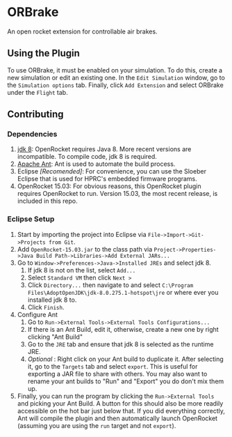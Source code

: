 # ORBrake
An open rocket extension for controllable air brakes.

## Using the Plugin
To use ORBrake, it must be enabled on your simulation.  To do this, create a new simulation or edit an existing one.  In the `Edit Simulation` window, go to the `Simulation options` tab.  Finally, click `Add Extension` and select ORBrake under the `Flight` tab.

## Contributing
### Dependencies
1. [jdk 8](https://adoptopenjdk.net/): OpenRocket requires Java 8.  More recent versions are incompatible.  To compile code, jdk 8 is required.
1. [Apache Ant](https://mkyong.com/ant/how-to-install-apache-ant-on-windows/): Ant is used to automate the build process.
1. Eclipse *[Recomended]*: For convenience, you can use the Sloeber Eclipse that is used for HPRC's embedded firmware programs.   
1. OpenRocket 15.03: For obvious reasons, this OpenRocket plugin requires OpenRocket to run.  Version 15.03, the most recent release, is included in this repo.

### Eclipse Setup
1. Start by importing the project into Eclipse via `File->Import->Git->Projects from Git`.
1. Add `OpenRocket-15.03.jar` to the class path via `Project->Properties->Java Build Path->Libraries->Add External JARs...`
1. Go to `Window->Preferences->Java->Installed JREs` and select jdk 8. 
    1. If jdk 8 is not on the list, select `Add...`
    1. Select `Standard VM` then click `Next >`
    1. Click `Directory...` then navigate to and select `C:\Program Files\AdoptOpenJDK\jdk-8.0.275.1-hotspot\jre` or where ever you installed jdk 8 to.
    1. Click `Finish`.
1. Configure Ant
    1. Go to `Run->External Tools->External Tools Configurations...`
    1. If there is an Ant Build, edit it, otherwise, create a new one by right clicking "Ant Build"
    1. Go to the `JRE` tab and ensure that jdk 8 is selected as the runtime JRE.
    1. *Optional* : Right click on your Ant build to duplicate it.  After selecting it, go to the `Targets` tab and select `export`.  This is useful for exporting a JAR file to share with others.  You may also want to rename your ant builds to "Run" and "Export" you do don't mix them up.
1. Finally, you can run the program by clicking the `Run->External Tools` and picking your Ant Build.  A button for this should also be more readily accessible on the hot bar just below that.  If you did everything correctly, Ant will compile the plugin and then automatically launch OpenRocket (assuming you are using the `run` target and not `export`).
